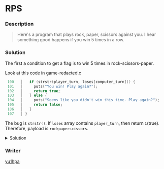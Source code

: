 # RPS
### Description
> Here's a program that plays rock, paper, scissors against you. I hear something good happens if you win 5 times in a row.

### Solution
The first a condition to get a flag is to win 5 times in rock-scissors-paper.

Look at this code in game-redacted.c
```c
 100   │   if (strstr(player_turn, loses[computer_turn])) {
 101   │     puts("You win! Play again?");
 102   │     return true;
 103   │   } else {
 104   │     puts("Seems like you didn't win this time. Play again?");
 105   │     return false;
 106   │   }
 107   │ }
```

The bug is `strstr()`.
If `loses` array contains `player_turn`, then return `1`(true).
Therefore, payload is `rockpaperscissors`.

<details>
<summary>Solution</summary>

```
$ nc saturn.picoctf.net 53296
Welcome challenger to the game of Rock, Paper, Scissors
For anyone that beats me 5 times in a row, I will offer up a flag I found
Are you ready?
Type '1' to play a game
Type '2' to exit the program
1
1


Please make your selection (rock/paper/scissors):
rockpaperscissors
rockpaperscissors
You played: rockpaperscissors
The computer played: paper
You win! Play again?
Type '1' to play a game
Type '2' to exit the program
1
1


Please make your selection (rock/paper/scissors):
rockpaperscissors
rockpaperscissors
You played: rockpaperscissors
The computer played: scissors
You win! Play again?
Type '1' to play a game
Type '2' to exit the program
1
1


Please make your selection (rock/paper/scissors):
rockpaperscissors
rockpaperscissors
You played: rockpaperscissors
The computer played: paper
You win! Play again?
Type '1' to play a game
Type '2' to exit the program
1
1


Please make your selection (rock/paper/scissors):
rockpaperscissors
rockpaperscissors
You played: rockpaperscissors
The computer played: paper
You win! Play again?
Type '1' to play a game
Type '2' to exit the program
1
1


Please make your selection (rock/paper/scissors):
rockpaperscissors
rockpaperscissors
You played: rockpaperscissors
The computer played: scissors
You win! Play again?
Congrats, here's the flag!
picoCTF{50M3_3X7R3M3_1UCK_8525F21D}
Type '1' to play a game
Type '2' to exit the program
2
2
```
</details>

### Writer
[yu1hpa](https://twitter.com/yu1hpa)

